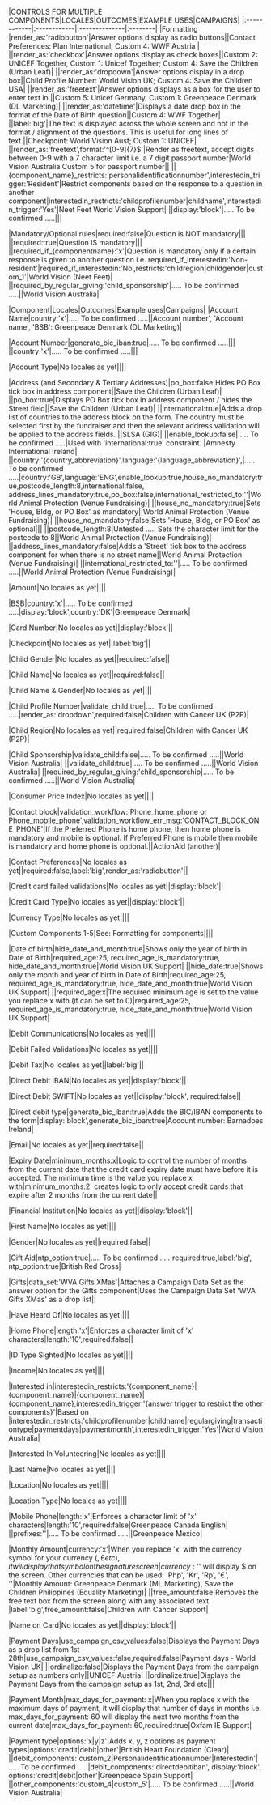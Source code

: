 |CONTROLS FOR MULTIPLE COMPONENTS|LOCALES|OUTCOMES|EXAMPLE USES|CAMPAIGNS|
|:------------|:------------|:--------------|:--------|
|Formatting |render_as:'radiobutton'|Answer options display as radio buttons||Contact Preferences: Plan International; Custom 4:  WWF Austria |
||render_as:'checkbox'|Answer options display as check boxes||Custom 2: UNICEF Together, Custom 1: Unicef Together; Custom 4: Save the Children (Urban Leaf)|
||render_as:'dropdown'|Answer options display in a drop box||Child Profile Number: World Vision UK; Custom 4: Save the Children USA|
||render_as:'freetext'|Answer options displays as a box for the user to enter text in.||Custom 5:  Unicef Germany, Custom 1: Greenpeace Denmark (DL Marketing)|
||render_as:'datetime'|Displays a date drop box in the format of the Date of Birth question||Custom 4: WWF Together|
||label:'big'|The text is displayed across the whole screen and not in the format / alignment of the questions. This is useful for long lines of text.||Checkpoint: World Vision Aust; Custom 1: UNICEF|
||render_as:'freetext',format:'^[0-9]{7}$'|Render as freetext, accept digits between 0-9 with a 7 character limit i.e. a 7 digit passport number|World Vision Australia Custom 5 for passport number||
||{component_name}_restricts:'personalidentificationnumber',interestedin_trigger:'Resident'|Restrict components based on the response to a question in another component|interestedin_restricts:'childprofilenumber|childname',interestedin_trigger:'Yes'|Neet Feet World Vision Support|
||display:'block'|….. To be confirmed …..|||

|Mandatory/Optional rules|required:false|Question is NOT mandatory|||
||required:true|Question IS mandatory|||
||required_if_{componentname}:'x'|Question is mandatory only if a certain response is given to another question i.e. required_if_interestedin:'Non-resident'|required_if_interestedin:'No',restricts:'childregion|childgender|custom_1'|World Vision (Neet Feet)|
||required_by_regular_giving:'child_sponsorship'|….. To be confirmed …..||World Vision Australia|

|Component|Locales|Outcomes|Example uses|Campaigns|
|Account Name|country:'x'|….. To be confirmed …..||Account number', 'Account name', 'BSB': Greenpeace Denmark (DL Marketing)|

|Account Number|generate_bic_iban:true|….. To be confirmed …..|||
||country:'x'|….. To be confirmed …..|||

|Account Type|No locales as yet||||

|Address  (and Secondary & Tertiary Addresses)|po_box:false|Hides PO Box tick box in address component||Save the Children (Urban Leaf)|
||po_box:true|Displays PO Box tick box in address component / hides the Street field||Save the Children (Urban Leaf)|
||international:true|Adds a drop list of countries to the address block on the form. The country must be selected first by the fundraiser and then the relevant address validation will be applied to the address fields. ||SLSA (GIG)|
||enable_lookup:false|….. To be confirmed …..|Used with 'international:true' constraint. |Amnesty International Ireland|
||country:'{country_abbreviation}',language:'{language_abbreviation}',|….. To be confirmed …..|country:'GB',language:'ENG',enable_lookup:true,house_no_mandatory:true,postcode_length:8,international:false, address_lines_mandatory:true,po_box:false,international_restricted_to:''|World Animal Protection (Venue Fundraising)|
||house_no_mandatory:true|Sets 'House, Bldg, or PO Box' as mandatory||World Animal Protection (Venue Fundraising)|
||house_no_mandatory:false|Sets 'House, Bldg, or PO Box' as optional|||
||postcode_length:8|Untested  ….. Sets the character limit for the postcode to 8||World Animal Protection (Venue Fundraising)|
||address_lines_mandatory:false|Adds a 'Street' tick box to the address component for when there is no street name||World Animal Protection (Venue Fundraising)|
||international_restricted_to:''|….. To be confirmed …..||World Animal Protection (Venue Fundraising)|

|Amount|No locales as yet||||

|BSB|country:'x'|….. To be confirmed …..|display:'block',country:'DK'|Greenpeace Denmark|

|Card Number|No locales as yet||display:'block'||

|Checkpoint|No locales as yet||label:'big'||

|Child Gender|No locales as yet||required:false||

|Child Name|No locales as yet||required:false||

|Child Name & Gender|No locales as yet||||

|Child Profile Number|validate_child:true|….. To be confirmed …..|render_as:'dropdown',required:false|Children with Cancer UK (P2P)|

|Child Region|No locales as yet||required:false|Children with Cancer UK (P2P)|

|Child Sponsorship|validate_child:false|….. To be confirmed …..||World Vision Australia|
||validate_child:true|….. To be confirmed …..||World Vision Australia|
||required_by_regular_giving:'child_sponsorship|….. To be confirmed …..||World Vision Australia|

|Consumer Price Index|No locales as yet||||

|Contact block|validation_workflow:'Phone_home_phone or Phone_mobile_phone',validation_workflow_err_msg:'CONTACT_BLOCK_ONE_PHONE'|If the Preferred Phone is home phone, then home phone is mandatory and mobile is optional. If Preferred Phone is mobile then mobile is mandatory and home phone is optional.||ActionAid (another)|

|Contact Preferences|No locales as yet||required:false,label:'big',render_as:'radiobutton'||

|Credit card failed validations|No locales as yet||display:'block'||

|Credit Card Type|No locales as yet||display:'block'||

|Currency Type|No locales as yet||||

|Custom Components 1-5|See: Formatting for components||||

|Date of birth|hide_date_and_month:true|Shows only the year of birth in Date of Birth|required_age:25, required_age_is_mandatory:true, hide_date_and_month:true|World Vision UK Support|
||hide_date:true|Shows only the month and year of birth in Date of Birth|required_age:25, required_age_is_mandatory:true, hide_date_and_month:true|World Vision UK Support|
||required_age:x|The required minimum age is set to the value you replace x with (it can be set to 0)|required_age:25, required_age_is_mandatory:true, hide_date_and_month:true|World Vision UK Support|

|Debit Communications|No locales as yet||||

|Debit Failed Validations|No locales as yet||||

|Debit Tax|No locales as yet||label:'big'||

|Direct Debit IBAN|No locales as yet||display:'block'||

|Direct Debit SWIFT|No locales as yet||display:'block', required:false||

|Direct debit type|generate_bic_iban:true|Adds the BIC/IBAN components to the form|display:'block',generate_bic_iban:true|Account number: Barnadoes Ireland|

|Email|No locales as yet||required:false||

|Expiry Date|minimum_months:x|Logic to control the number of months from the current date that the credit card expiry date must have before it is accepted. The minimum time is the value you replace x with|minimum_months:2' creates logic to only accept credit cards that expire after 2 months from the current date||

|Financial Institution|No locales as yet||display:'block'||

|First Name|No locales as yet||||

|Gender|No locales as yet||required:false||

|Gift Aid|ntp_option:true|….. To be confirmed …..|required:true,label:'big', ntp_option:true|British Red Cross|

|Gifts|data_set:'WVA Gifts XMas'|Attaches a Campaign Data Set as the answer option for the Gifts component|Uses the Campaign Data Set 'WVA Gifts XMas' as a drop list||

|Have Heard Of|No locales as yet||||

|Home Phone|length:'x'|Enforces a character limit of 'x' characters|length:'10',required:false||

|ID Type Sighted|No locales as yet||||

|Income|No locales as yet||||

|Interested in|interestedin_restricts:'{component_name}|{component_name}|{component_name}|{component_name},interestedin_trigger:'{answer trigger to restrict the other components}'|Based on |interestedin_restricts:'childprofilenumber|childname|regulargiving|transactiontype|paymentdays|paymentmonth',interestedin_trigger:'Yes'|World Vision Australia|

|Interested In Volunteering|No locales as yet||||

|Last Name|No locales as yet||||

|Location|No locales as yet||||

|Location Type|No locales as yet||||

|Mobile Phone|length:'x'|Enforces a character limit of 'x' characters|length:'10',required:false|Greenpeace Canada English|
||prefixes:''|….. To be confirmed …..||Greenpeace Mexico|

|Monthly Amount|currency:'x'|When you replace 'x' with the currency symbol for your currency ($, £ etc), it will display that symbol on the signature screen| currency:'$' will display $ on the screen. Other currencies that can be used: 'Php', 'Kr', 'Rp', '€', ''|Monthly Amount: Greenpeace Denmark (ML Marketing), Save the Children Philippines (Equality Marketing)|
||free_amount:false|Removes the free text box from the screen along with any associated text |label:'big',free_amount:false|Children with Cancer Support|

|Name on Card|No locales as yet||display:'block'||

|Payment Days|use_campaign_csv_values:false|Displays the Payment Days as a drop list from 1st - 28th|use_campaign_csv_values:false,required:false|Payment days - World Vision UK|
||ordinalize:false|Displays the Payment Days from the campaign setup as numbers only||UNICEF Austria|
||ordinalize:true|Displays the Payment Days from the campaign setup as 1st, 2nd, 3rd etc|||

|Payment Month|max_days_for_payment: x|When you replace x with the maximum days of payment, it will display that number of days in months i.e. max_days_for_payment: 60 will display the next two months from the current date|max_days_for_payment: 60,required:true|Oxfam IE Support|

|Payment type|options:'x|y|z'|Adds x, y, z options as payment types|options:'credit|debit|other'|British Heart Foundation (Clear)|
||debit_components:'custom_2|Personalidentificationnumber|Interestedin'|….. To be confirmed …..|debit_components:'directdebitiban', display:'block', options:'credit|debit|other'|Greenpeace Spain Support|
||other_components:'custom_4|custom_5'|….. To be confirmed …..||World Vision Australia|


















































































